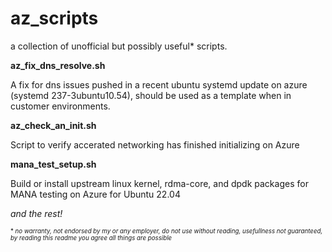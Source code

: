 # az_scripts
a collection of unofficial but possibly useful* scripts.

**az_fix_dns_resolve.sh**

A fix for dns issues pushed in a recent ubuntu systemd update on azure (systemd 237-3ubuntu10.54), should be used as a template when in customer environments.

**az_check_an_init.sh**

Script to verify accerated networking has finished initializing on Azure

**mana_test_setup.sh**

Build or install upstream linux kernel, rdma-core, and dpdk packages for MANA testing on Azure for Ubuntu 22.04

*and the rest!*

<sub><sub>* *no warranty, not endorsed by my or any employer, do not use without reading, usefullness not guaranteed, by reading this readme you agree all things are possible*
